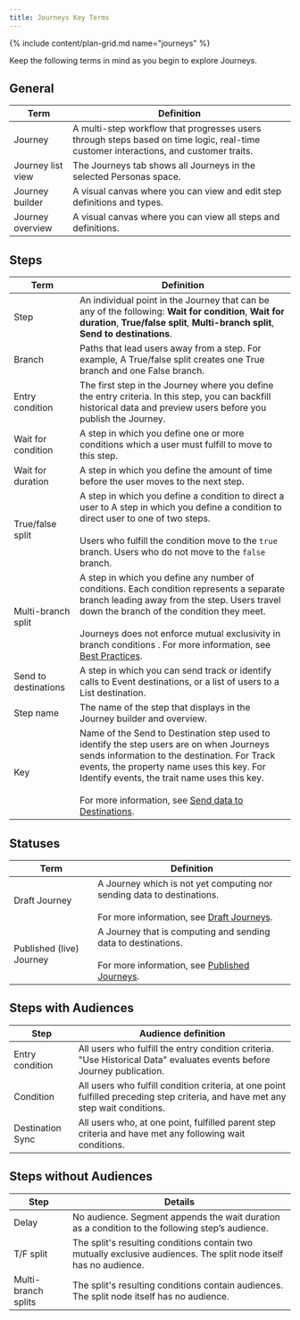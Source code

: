 ```yaml
---
title: Journeys Key Terms
---
```


{% include content/plan-grid.md name="journeys" %}


Keep the following terms in mind as you begin to explore Journeys.

## General

| Term              | Definition                                                                                                                           |
| ----------------- | ------------------------------------------------------------------------------------------------------------------------------------ |
| Journey           | A multi-step workflow that progresses users through steps based on time logic, real-time customer interactions, and customer traits. |
| Journey list view | The Journeys tab shows all Journeys in the selected Personas space.                                                                  |
| Journey builder   | A visual canvas where you can view and edit step definitions and types.                                                              |
| Journey overview  | A visual canvas where you can view all steps and definitions.                                     |

## Steps

| Term                 | Definition                                                                                                                                                                                                                                                                                                             |
| -------------------- | ---------------------------------------------------------------------------------------------------------------------------------------------------------------------------------------------------------------------------------------------------------------------------------------------------------------------- |
| Step                 | An individual point in the Journey that can be any of the following: **Wait for condition**, **Wait for duration**, **True/false split**, **Multi-branch split**, **Send to destinations**.                                                                                                                            |
| Branch               | Paths that lead users away from a step. For example, A True/false split creates one True branch and one False branch.                                                                                                                                                                                                  |
| Entry condition      | The first step in the Journey where you define the entry criteria. In this step, you can backfill historical data and preview users before you publish the Journey.                                                                                                                                      |
| Wait for condition   | A step in which you define one or more conditions which a user must fulfill to move to this step.                                                                                                                                                                                                                      |
| Wait for duration    | A step in which you define the amount of time before the user moves to the next step.                                                                                                                                                                                                                                  |
| True/false split     | A step in which you define a condition to direct a user to A step in which you define a condition to direct user to one of two steps. <br /> <br />Users who fulfill the condition move to the `true` branch. Users who do not move to the `false` branch.                                                             |
| Multi-branch split   | A step in which you define any number of conditions. Each condition represents a separate branch leading away from the step. Users travel down the branch of the condition they meet. <br /> <br /> Journeys does not enforce mutual exclusivity in branch conditions . For more information, see [Best Practices](#). |
| Send to destinations | A step in which you can send track or identify calls to Event destinations, or a list of users to a List destination.                                                                                                                                                                                                  |
| Step name            | The name of the step that displays in the Journey builder and overview.                                                                                                                                                                                                                                             |
| Key                  | Name of the Send to Destination step used to identify the step users are on when Journeys sends information to the destination. For Track events, the property name uses this key. For Identify events, the trait name uses this key. <br /><br />For more information, see [Send data to Destinations](#).                   |

## Statuses

| Term                     | Definition                                                                                                                        |
| ------------------------ | --------------------------------------------------------------------------------------------------------------------------------- |
| Draft Journey            | A Journey which is not yet computing nor sending data to destinations. <br /><br />For more information, see [Draft Journeys](#draft-journeys). |
| Published (live) Journey | A Journey that is computing and sending data to destinations. <br /><br />For more information, see [Published Journeys](#published-journeys).                  |

## Steps with Audiences

| Step             | Audience definition                                                                                                           |
| ---------------- | ------------------------------------------------------------------------------------------------------------------------------ |
| Entry condition  | All users who fulfill the entry condition criteria. "Use Historical Data" evaluates events before Journey publication.        |
| Condition        | All users who fulfill condition criteria, at one point fulfilled preceding step criteria, and have met any step wait conditions. |
| Destination Sync | All users who, at one point, fulfilled parent step criteria and have met any following wait conditions.                        |

## Steps without Audiences

| Step                | Details                                                                                                            |
| ------------------- | ------------------------------------------------------------------------------------------------------------------ |
| Delay               | No audience. Segment appends the wait duration as a condition to the following step’s audience.                    |
| T/F split           | The split's resulting conditions contain two mutually exclusive audiences.  The split node itself has no audience. |
| Multi-branch splits | The split's resulting conditions contain audiences.  The split node itself has no audience.                        |
